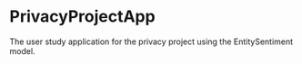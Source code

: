# PrivacyProjectApp
The user study application for the privacy project using the EntitySentiment model.
